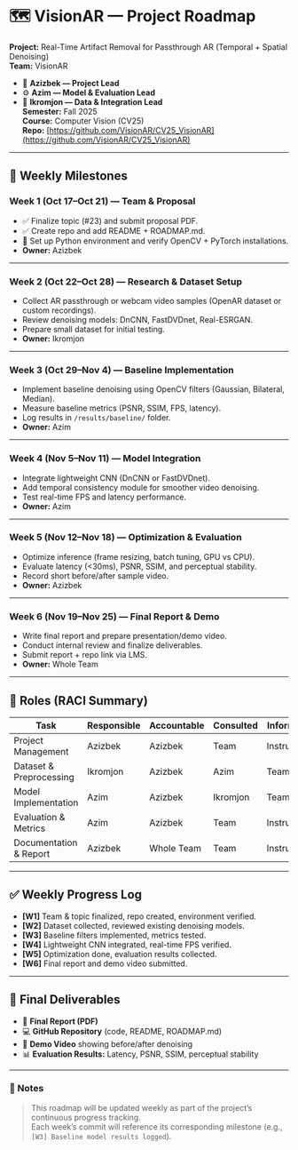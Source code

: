 # 🗺️ VisionAR — Project Roadmap
**Project:** Real-Time Artifact Removal for Passthrough AR (Temporal + Spatial Denoising)  
**Team:** VisionAR  
- 🧩 **Azizbek — Project Lead**  
- ⚙️ **Azim — Model & Evaluation Lead**  
- 🧪 **Ikromjon — Data & Integration Lead**  
**Semester:** Fall 2025  
**Course:** Computer Vision (CV25)  
**Repo:** [https://github.com/VisionAR/CV25_VisionAR](https://github.com/VisionAR/CV25_VisionAR)

---

## 📆 Weekly Milestones

### **Week 1 (Oct 17–Oct 21) — Team & Proposal**
- ✅ Finalize topic (#23) and submit proposal PDF.  
- ✅ Create repo and add README + ROADMAP.md.  
- 🔧 Set up Python environment and verify OpenCV + PyTorch installations.  
- **Owner:** Azizbek  

---

### **Week 2 (Oct 22–Oct 28) — Research & Dataset Setup**
- Collect AR passthrough or webcam video samples (OpenAR dataset or custom recordings).  
- Review denoising models: DnCNN, FastDVDnet, Real-ESRGAN.  
- Prepare small dataset for initial testing.  
- **Owner:** Ikromjon  

---

### **Week 3 (Oct 29–Nov 4) — Baseline Implementation**
- Implement baseline denoising using OpenCV filters (Gaussian, Bilateral, Median).  
- Measure baseline metrics (PSNR, SSIM, FPS, latency).  
- Log results in `/results/baseline/` folder.  
- **Owner:** Azim  

---

### **Week 4 (Nov 5–Nov 11) — Model Integration**
- Integrate lightweight CNN (DnCNN or FastDVDnet).  
- Add temporal consistency module for smoother video denoising.  
- Test real-time FPS and latency performance.  
- **Owner:** Azim  

---

### **Week 5 (Nov 12–Nov 18) — Optimization & Evaluation**
- Optimize inference (frame resizing, batch tuning, GPU vs CPU).  
- Evaluate latency (<30ms), PSNR, SSIM, and perceptual stability.  
- Record short before/after sample video.  
- **Owner:** Azizbek  

---

### **Week 6 (Nov 19–Nov 25) — Final Report & Demo**
- Write final report and prepare presentation/demo video.  
- Conduct internal review and finalize deliverables.  
- Submit report + repo link via LMS.  
- **Owner:** Whole Team  

---

## 🧭 Roles (RACI Summary)
| Task | Responsible | Accountable | Consulted | Informed |
|------|-------------|--------------|------------|-----------|
| Project Management | Azizbek | Azizbek | Team | Instructor |
| Dataset & Preprocessing | Ikromjon | Azizbek | Azim | Team |
| Model Implementation | Azim | Azizbek | Ikromjon | Team |
| Evaluation & Metrics | Azim | Azizbek | Team | Instructor |
| Documentation & Report | Azizbek | Whole Team | Team | Instructor |

---

## ✅ Weekly Progress Log
- **[W1]** Team & topic finalized, repo created, environment verified.  
- **[W2]** Dataset collected, reviewed existing denoising models.  
- **[W3]** Baseline filters implemented, metrics tested.  
- **[W4]** Lightweight CNN integrated, real-time FPS verified.  
- **[W5]** Optimization done, evaluation results collected.  
- **[W6]** Final report and demo video submitted.  

---

## 🏁 Final Deliverables
- 📄 **Final Report (PDF)**  
- 💻 **GitHub Repository** (code, README, ROADMAP.md)  
- 🎥 **Demo Video** showing before/after denoising  
- 📊 **Evaluation Results:** Latency, PSNR, SSIM, perceptual stability  

---

### 🧠 Notes
> This roadmap will be updated weekly as part of the project’s continuous progress tracking.  
> Each week’s commit will reference its corresponding milestone (e.g., `[W3] Baseline model results logged`).
